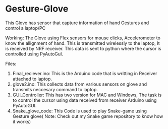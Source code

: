 # Gesture-Glove
This Glove has sensor that capture information of hand Gestures and control a laptop/PC 

Working:
The Glove using Flex sensors for mouse clicks, Accelerometer to know the allignment of hand. 
This is transmitted wirelessly to the laptop, It is received by NRF receiver.
This data is sent to python where the cursor is controlled using PyAutoGuI.

Files:
 1) Final_reciever.ino: This is the Arduino code that is writting in Receiver attached to laptop.
 2) glove2.ino: This collects data from various sensors on glove and transmits neccesary command to laptop.
 3) GUI_Controller: This has two version for MAC and Windows, 
                    The task is to control the cursor using data received from receiver Arduino using PyAutoGUI. 
 4) Snake_glove_code: This Code is used to play Snake-game using Gesture glove( Note: Check out my Snake game repository to know how it works)



